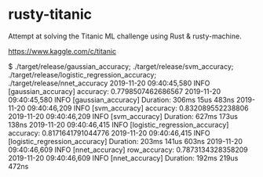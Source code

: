 # rusty-titanic
Attempt at solving the Titanic ML challenge using Rust & rusty-machine.

https://www.kaggle.com/c/titanic


$ ./target/release/gaussian_accuracy; ./target/release/svm_accuracy; ./target/release/logistic_regression_accuracy; ./target/release/nnet_accuracy 
2019-11-20 09:40:45,580 INFO  [gaussian_accuracy] accuracy: 0.7798507462686567
2019-11-20 09:40:45,580 INFO  [gaussian_accuracy] Duration: 306ms 15us 483ns
2019-11-20 09:40:46,209 INFO  [svm_accuracy] accuracy: 0.832089552238806
2019-11-20 09:40:46,209 INFO  [svm_accuracy] Duration: 627ms 173us 138ns
2019-11-20 09:40:46,415 INFO  [logistic_regression_accuracy] accuracy: 0.8171641791044776
2019-11-20 09:40:46,415 INFO  [logistic_regression_accuracy] Duration: 203ms 141us 603ns
2019-11-20 09:40:46,609 INFO  [nnet_accuracy] row_accuracy: 0.7873134328358209
2019-11-20 09:40:46,609 INFO  [nnet_accuracy] Duration: 192ms 219us 472ns

